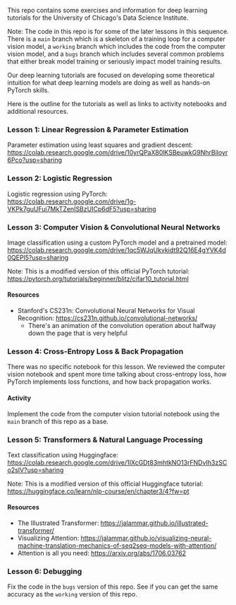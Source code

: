 This repo contains some exercises and information for deep learning tutorials for the University of Chicago's Data Science Institute.

Note: The code in this repo is for some of the later lessons in this sequence. There is a `main` branch which is a skeleton of a training loop for a computer vision model, a `working` branch which includes the code from the computer vision model, and a `bugs` branch which includes several common problems that either break model training or seriously impact model training results.

Our deep learning tutorials are focused on developing some theoretical intuition for what deep learning models are doing as well as hands-on PyTorch skills.

Here is the outline for the tutorials as well as links to activity notebooks and additional resources.

### Lesson 1: Linear Regression & Parameter Estimation

Parameter estimation using least squares and gradient descent: https://colab.research.google.com/drive/10yrQPaX80lKSBeuwkG9NhrBiloyr6Pco?usp=sharing

### Lesson 2: Logistic Regression

Logistic regression using PyTorch: https://colab.research.google.com/drive/1g-VKPk7guUFui7MkTZenISBzUICp6dF5?usp=sharing

### Lesson 3: Computer Vision & Convolutional Neural Networks

Image classification using a custom PyTorch model and a pretrained model: https://colab.research.google.com/drive/1qc5WJqUkvkidt92Q16E4gYVK4d0QEPl5?usp=sharing

Note: This is a modified version of this official PyTorch tutorial: https://pytorch.org/tutorials/beginner/blitz/cifar10_tutorial.html

#### Resources
- Stanford's CS231n: Convolutional Neural Networks for Visual Recognition: https://cs231n.github.io/convolutional-networks/
  - There's an animation of the convolution operation about halfway down the page that is very helpful

### Lesson 4: Cross-Entropy Loss & Back Propagation

There was no specific notebook for this lesson. We reviewed the computer vision notebook and spent more time talking about cross-entropy loss, how PyTorch implements loss functions, and how back propagation works.

#### Activity

Implement the code from the computer vision tutorial notebook using the `main` branch of this repo as a base.

### Lesson 5: Transformers & Natural Language Processing

Text classification using Huggingface: https://colab.research.google.com/drive/1IXcGDt83mhtkNO13rFNDvIh3zSCo2sIV?usp=sharing

Note: This is a modified version of this official Huggingface tutorial: https://huggingface.co/learn/nlp-course/en/chapter3/4?fw=pt

#### Resources
- The Illustrated Transformer: https://jalammar.github.io/illustrated-transformer/
- Visualizing Attention: https://jalammar.github.io/visualizing-neural-machine-translation-mechanics-of-seq2seq-models-with-attention/
- Attention is all you need: https://arxiv.org/abs/1706.03762

### Lesson 6: Debugging

Fix the code in the `bugs` version of this repo. See if you can get the same accuracy as the `working` version of this repo.
